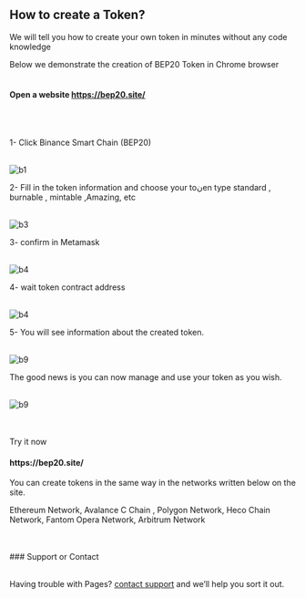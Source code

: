 ## How to create a Token?


We will tell you how to create your own token in minutes without any code knowledge


Below we demonstrate the creation of BEP20 Token in Chrome browser
<br>
<br>

<h4 id="Open-a-website-https://bep20.site/"> Open a website <a href="https://createmytoken.net/" target="_blank">https://bep20.site/</a></h4>
<br>
<br>


1- Click  Binance Smart Chain (BEP20)
<br>
<br>



![b1](https://i.imgur.com/QPaklLk.png)







2- Fill in the token information and choose your toنen type  standard , burnable , mintable ,Amazing, etc
<br>
<br>




![b3](https://bep20.github.io/token-generator/images/docs/create/bep20/token-details.png)







3- confirm in  Metamask
<br>
<br>




![b4](https://i.imgur.com/3pMcpBW.png)








4- wait token contract address
<br>
<br>




![b4](https://bep20.github.io/token-generator/images/docs/create/bep20/token-waiting.png)



5- You will see information about the created token.
<br>
<br>



![b9](https://bep20.github.io/token-generator/images/docs/create/bep20/token-confirmed.png)




The good news is you can now manage and use your token as you wish.
<br>
<br>

![b9](https://bep20.github.io/token-generator/images/docs/create/bep20/token-source-code.png)



<br>
<br>
Try it now <h4 <a href="https://bep20.site/" target="_blank">https://bep20.site/</a></h4>


You can create tokens in the same way in the networks written below on the site.


Ethereum Network, Avalance C Chain , Polygon Network, Heco Chain Network, Fantom Opera Network, Arbitrum Network 

<br>
<br>
### Support or Contact
<br>
<br>

Having trouble with Pages?  [contact support](https://bep20.site) and we’ll help you sort it out.
